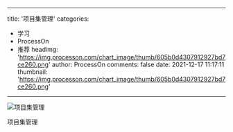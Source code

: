 
---
title: '项目集管理'
categories: 
 - 学习
 - ProcessOn
 - 推荐
headimg: 'https://img.processon.com/chart_image/thumb/605b0d4307912927bd7ce260.png'
author: ProcessOn
comments: false
date: 2021-12-17 11:17:11
thumbnail: 'https://img.processon.com/chart_image/thumb/605b0d4307912927bd7ce260.png'
---

<div>   
<img class="thumb" alt="项目集管理" src="https://img.processon.com/chart_image/thumb/605b0d4307912927bd7ce260.png" referrerpolicy="no-referrer">
<p>项目集管理</p>  
</div>
            